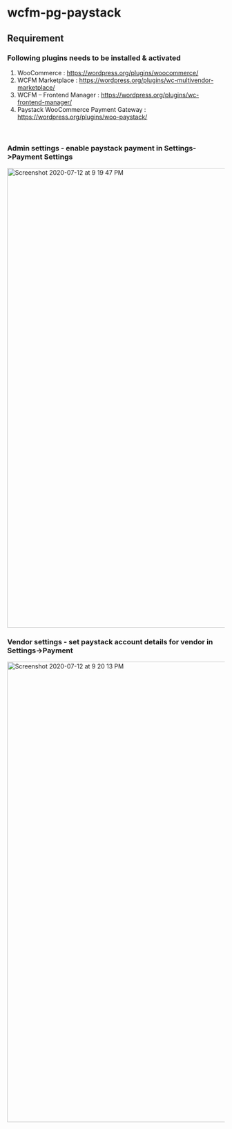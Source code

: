 # wcfm-pg-paystack

## Requirement
### Following plugins needs to be installed & activated
1. WooCommerce : https://wordpress.org/plugins/woocommerce/
2. WCFM Marketplace : https://wordpress.org/plugins/wc-multivendor-marketplace/
3. WCFM – Frontend Manager : https://wordpress.org/plugins/wc-frontend-manager/
4. Paystack WooCommerce Payment Gateway : https://wordpress.org/plugins/woo-paystack/

<br/>

### Admin settings - enable paystack payment in Settings->Payment Settings

<img width="1065" alt="Screenshot 2020-07-12 at 9 19 47 PM" src="https://user-images.githubusercontent.com/45789664/87251100-d8316900-c486-11ea-949d-2c48baea706f.png">


<br/>

### Vendor settings - set paystack account details for vendor in Settings->Payment

<img width="1067" alt="Screenshot 2020-07-12 at 9 20 13 PM" src="https://user-images.githubusercontent.com/45789664/87251125-0020cc80-c487-11ea-8179-cc2eaa4ea5d4.png">
